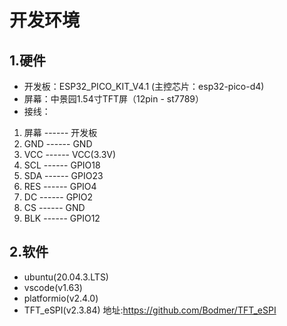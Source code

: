 # 开发环境
## 1.硬件
* 开发板：ESP32_PICO_KIT_V4.1 (主控芯片：esp32-pico-d4)
* 屏幕：中景园1.54寸TFT屏（12pin - st7789）
* 接线：
1. 屏幕 ------ 开发板
2. GND ------ GND
3. VCC ------ VCC(3.3V)
4. SCL ------ GPIO18
5. SDA ------ GPIO23
6. RES ------ GPIO4
7. DC ------ GPIO2
8. CS ------ GND
9. BLK ------ GPIO12
## 2.软件
* ubuntu(20.04.3.LTS)
* vscode(v1.63)
* platformio(v2.4.0)
* TFT_eSPI(v2.3.84) 地址:https://github.com/Bodmer/TFT_eSPI 

